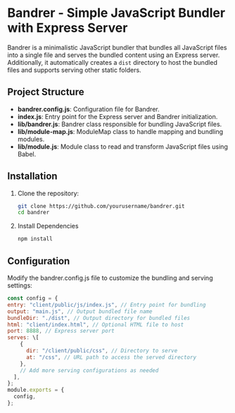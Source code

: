 # Bandrer - Simple JavaScript Bundler with Express Server

Bandrer is a minimalistic JavaScript bundler that bundles all JavaScript files into a single file and serves the bundled content using an Express server. Additionally, it automatically creates a `dist` directory to host the bundled files and supports serving other static folders.

## Project Structure

- **bandrer.config.js**: Configuration file for Bandrer.
- **index.js**: Entry point for the Express server and Bandrer initialization.
- **lib/bandrer.js**: Bandrer class responsible for bundling JavaScript files.
- **lib/module-map.js**: ModuleMap class to handle mapping and bundling modules.
- **lib/module.js**: Module class to read and transform JavaScript files using Babel.

## Installation

1. Clone the repository:

   ```bash
   git clone https://github.com/yourusername/bandrer.git
   cd bandrer

2. Install Dependencies
    ```bash
    npm install
    
## Configuration

Modify the bandrer.config.js file to customize the bundling and serving settings:
  ```js
  const config = {
  entry: "client/public/js/index.js", // Entry point for bundling
  output: "main.js", // Output bundled file name
  bundleDir: "./dist", // Output directory for bundled files
  html: "client/index.html", // Optional HTML file to host
  port: 8888, // Express server port
  serves: \[
      {
        dir: "/client/public/css", // Directory to serve
        at: "/css", // URL path to access the served directory
      },
      // Add more serving configurations as needed
    ],
  };
  module.exports = {
    config,
  };

